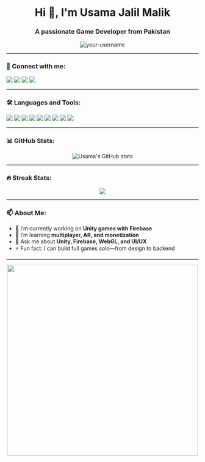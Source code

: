 <h1 align="center">Hi 👋, I'm Usama Jalil Malik</h1>
<h3 align="center">A passionate Game Developer from Pakistan</h3>

<p align="center">
  <img src="https://komarev.com/ghpvc/?username=your-username&label=visitors&color=0e75b6&style=flat" alt="your-username" />
</p>

---

### 🔗 Connect with me:
<p align="left">
  <a href="https://github.com/usamajalilmalik" target="_blank"><img src="https://img.shields.io/badge/Github-000000?style=for-the-badge&logo=github&logoColor=white"/></a>
  <a href="https://www.linkedin.com/in/usama-jalil-malik-b31b38220/" target="_blank"><img src="https://img.shields.io/badge/LinkedIn-0077b5?style=for-the-badge&logo=linkedin&logoColor=white"/></a>
  <a href="https://wa.me/+923150881459" target="_blank"><img src="https://img.shields.io/badge/WhatsApp-25D366?style=for-the-badge&logo=whatsapp&logoColor=white"/></a>
  <a href="mailto:usamajalilmalik@prefabsstudio.com"><img src="https://img.shields.io/badge/Gmail-D14836?style=for-the-badge&logo=gmail&logoColor=white"/></a>
</p>

---

### 🛠️ Languages and Tools:
<p align="left">
  <img src="https://img.shields.io/badge/Unity-100000?style=for-the-badge&logo=unity&logoColor=white"/>
  <img src="https://img.shields.io/badge/C Sharp-239120?style=for-the-badge&logo=c-sharp&logoColor=white"/>
  <img src="https://img.shields.io/badge/Firebase-ffca28?style=for-the-badge&logo=firebase&logoColor=black"/>
  <img src="https://img.shields.io/badge/WebGL-E34F26?style=for-the-badge&logo=webgl&logoColor=white"/>
  <img src="https://img.shields.io/badge/Photoshop-31A8FF?style=for-the-badge&logo=adobephotoshop&logoColor=white"/>
  <img src="https://img.shields.io/badge/Illustrator-FF9A00?style=for-the-badge&logo=adobeillustrator&logoColor=white"/>
  <img src="https://img.shields.io/badge/Git-F05032?style=for-the-badge&logo=git&logoColor=white"/>
  <img src="https://img.shields.io/badge/GitHub-181717?style=for-the-badge&logo=github&logoColor=white"/>
  <img src="https://img.shields.io/badge/VS Code-007ACC?style=for-the-badge&logo=visual-studio-code&logoColor=white"/>
</p>

---

### 📊 GitHub Stats:
<p align="center">
  <img src="https://github-readme-stats.vercel.app/api?username=usamajalilmalik&show_icons=true&theme=radical" alt="Usama's GitHub stats"/>
</p>

---

### 🔥 Streak Stats:
<p align="center">
  <img src="https://streak-stats.demolab.com?user=your-username&theme=radical"/>
</p>

---

### 📫 About Me:

- 🔭 I’m currently working on **Unity games with Firebase**
- 🌱 I’m learning **multiplayer, AR, and monetization**
- 💬 Ask me about **Unity, Firebase, WebGL, and UI/UX**
- ⚡ Fun fact: I can build full games solo—from design to backend

---

<p align="center">
  <img src="https://raw.githubusercontent.com/abhisheknaiidu/abhisheknaiidu/master/code.gif" width="500"/>
</p>
